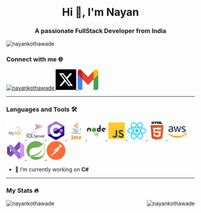 <h1 align="center">Hi 👋, I'm Nayan</h1>

<h3 align="center">A passionate FullStack Developer from India</h3>

<p align="left"> <img src="https://komarev.com/ghpvc/?username=nayankothawade&label=Profile%20views&color=0e75b6&style=flat" alt="nayankothawade" /> 
</p>

### Connect with me 🌐
<p align="left"> 
<a href="https://www.linkedin.com/in/nayankothawade/" target="_blank">
<img src="https://github.com/Nayankothawade/Nayankothawade/tree/main/icons/linkedin.svg" alt="nayankothawade" width="55" height="55"/>
</a>
<a href="https://x.com/NayanKothawade/" target="blank"><img src="https://github.com/Nayankothawade/Nayankothawade/blob/main/icons/x.svg" alt="nayankothawade" width="55" height="55"/>
</a>
<a href="mailto:nayankothawade133@gmail.com/" target="blank"><img src="https://github.com/Nayankothawade/Nayankothawade/blob/main/icons/gmail.svg" alt="nayankothawade" width="55" height="55"/>
</a>
</p>

-----------------------------------------------

### Languages and Tools :hammer_and_wrench:
<p align="left"> 
<a href="https://www.mysql.com/" target="_blank"> <img src="https://github.com/Nayankothawade/Nayankothawade/blob/main/icons/mysql.svg" alt="mysql" width="50" height="50"/>
</a>
<a href="https://www.microsoft.com/en-us/sql-server" target="_blank"> <img src="https://github.com/Nayankothawade/Nayankothawade/blob/main/icons/ms-sql-server.svg" alt="mssql" width="50" height="50"/> 
</a>
<a href="https://dotnet.microsoft.com/en-us/languages/csharp" target="_blank" rel="noreferrer"> <img src="https://github.com/Nayankothawade/Nayankothawade/blob/main/icons/c-sharp.svg" alt="csharp" width="50" height="50"/> 
</a>  
<a href="https://www.java.com" target="_blank" rel="noreferrer"> <img src="https://github.com/Nayankothawade/Nayankothawade/blob/main/icons/java.svg" alt="java" width="50" height="50"/> 
</a>
<a href="https://nodejs.org" target="_blank" rel="noreferrer"> <img src="https://github.com/Nayankothawade/Nayankothawade/blob/main/icons/nodejs.svg" alt="nodejs" width="50" height="50"/> 
</a>
<a href="https://www.javascript.com/" target="_blank" rel="noreferrer"> <img src="https://github.com/Nayankothawade/Nayankothawade/blob/main/icons/javascript.svg" alt="javascript" width="50" height="50"/> 
</a>
<a href="https://react.dev/" target="_blank" rel="noreferrer"> <img src="https://github.com/Nayankothawade/Nayankothawade/blob/main/icons/react.svg" alt="javascript" width="50" height="50"/> 
</a>
<a href="https://html.com/" target="_blank" rel="noreferrer"> <img src="https://github.com/Nayankothawade/Nayankothawade/blob/main/icons/html5.svg" alt="html5" width="50" height="50"/> 
</a>
<a href="https://aws.amazon.com" target="_blank" rel="noreferrer"> <img src="https://github.com/Nayankothawade/Nayankothawade/blob/main/icons/aws.svg" alt="aws" width="50" height="50"/> 
</a>
<a href="https://visualstudio.microsoft.com/" target="_blank" rel="noreferrer"> <img src="https://github.com/Nayankothawade/Nayankothawade/blob/main/icons/visual_studio.svg" alt="aws" width="50" height="50"/> 
</a>
<a href="https://spring.io/" target="_blank" rel="noreferrer"> <img src="https://github.com/Nayankothawade/Nayankothawade/blob/main/icons/spring.svg" alt="aws" width="50" height="50"/> 
</a>
<a href="https://www.postman.com/" target="_blank" rel="noreferrer"> <img src="https://github.com/Nayankothawade/Nayankothawade/blob/main/icons/postman.svg" alt="aws" width="50" height="50"/> 
</a>
</p>

- 🔭 I’m currently working on **C#**

-----------------------------------------------

### My Stats :fire:

<p>
<img align="left" src="https://github-readme-streak-stats.herokuapp.com/?user=nayankothawade&theme=blue-green&border_radius=13&hide_border=true" alt="nayankothawade" />

<img align="right" src="https://github-readme-stats.vercel.app/api/top-langs?username=nayankothawade&layout=compact&theme=blue-green&border_radius=13&hide_border=true" alt="nayankothawade" />
</p>



<!--  show_icons=true&theme=dark&border_radius=13

 [![GitHub Streak](https://github-readme-streak-stats.herokuapp.com/?user=Nayankothawade&theme=dark&border_radius=13&date_format=M%20j%5B%2C%20Y%5D)](https://github.com/Nayankothawade)

[![Top Langs](https://github-readme-stats.vercel.app/api/top-langs/?username=Nayankothawade)](https://github.com/Nayankothawade)

<p align="center"><img align="center" src="https://github-readme-stats.vercel.app/api?username=nayankothawade&show_icons=true&locale=en" alt="nayankothawade" />
</p>

<p align="center"> 
<a href="https://github.com/ryo-ma/github-profile-trophy"><img src="https://github-profile-trophy.vercel.app/?username=nayankothawade" alt="nayankothawade" />
</a> 
</p>

<h3 align="left">Support:

<p>
<a href="https://www.buymeacoffee.com/Nayan"> <img align="left" src="https://cdn.buymeacoffee.com/buttons/v2/default-yellow.png" height="50" width="210" alt="Nayan" />
</a>
</p> -->